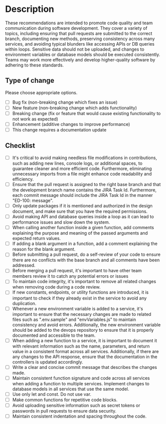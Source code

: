 # Description
These recommendations are intended to promote code quality and team communication during software development. They cover a variety of topics, including ensuring that pull requests are submitted to the correct branch, documenting new methods, preserving consistency across many services, and avoiding typical blunders like accessing APIs or DB queries within loops. Sensitive data should not be uploaded, and changes to environment variables or database models should be executed consistently. Teams may work more effectively and develop higher-quality software by adhering to these standards.


## Type of change
Please choose appropriate options.

- [ ]  Bug fix (non-breaking change which fixes an issue)
- [ ]  New feature (non-breaking change which adds functionality)
- [ ]  Breaking change (fix or feature that would cause existing functionality to not work as expected)
- [ ]  Enhancement (additive changes to improve performance)
- [ ]  This change requires a documentation update

## Checklist

- [ ]  It's critical to avoid making needless file modifications in contributions, such as adding new lines, console logs, or additional spaces, to guarantee cleaner and more efficient code. Furthermore, eliminating unnecessary imports from a file might enhance code readability and efficiency.
- [ ]  Ensure that the pull request is assigned to the right base branch and that the development branch name contains the JIRA Task Id. Furthermore, each commit message should include the JIRA Task Id in the manner "ED-100: message".
- [ ]  Only update packages if it is mentioned and authorized in the design document, and make sure that you have the required permissions.
- [ ]  Avoid making API and database queries inside a loop as it can lead to performance issues and slow down the system.
- [ ]  When calling another function inside a given function, add comments explaining the purpose and meaning of the passed arguments and expected return values.
- [ ]  If adding a blank argument in a function, add a comment explaining the reason for the blank argument.
- [ ]  Before submitting a pull request, do a self-review of your code to ensure there are no conflicts with the base branch and all comments have been addressed.
- [ ]  Before merging a pull request, it's important to have other team members review it to catch any potential errors or issues
- [ ]  To maintain code integrity, it's important to remove all related changes when removing code during a code review.
- [ ]  If new constants, endpoints, or utility functions are introduced, it is important to check if they already exist in the service to avoid any duplication.
- [ ]  Whenever a new environment variable is added to a service, it's important to ensure that the necessary changes are made to related files such as ".env.sample" and "envVariables.js" to maintain consistency and avoid errors. Additionally, the new environment variable should be added to the devops repository to ensure that it is properly documented and accessible to the team.
- [ ]  When adding a new function to a service, it is important to document it with relevant information such as the name, parameters, and return value in a consistent format across all services. Additionally, if there are any changes to the API response, ensure that the documentation in the controllers is updated accordingly.
- [ ]  Write a clear and concise commit message that describes the changes made.
- [ ]  Maintain consistent function signature and code across all services when adding a function to multiple services. Implement changes to database models in all services that use the same model.
- [ ]  Use only let and const. Do not use var.
- [ ]  Make common functions for repetitive code blocks.
- [ ]  Avoid uploading sensitive information such as secret tokens or passwords in pull requests to ensure data security.
- [ ]  Maintain consistent indentation and spacing throughout the code.
